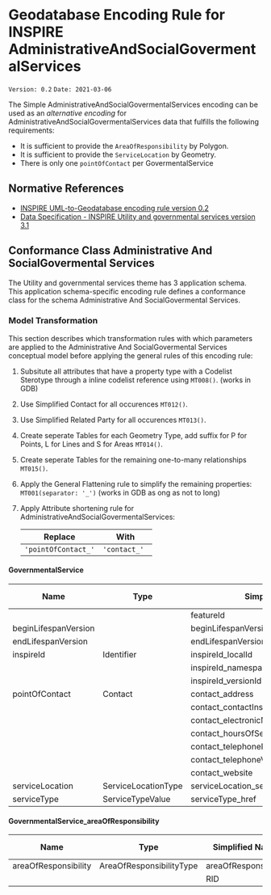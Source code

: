 # Geodatabase Encoding Rule for INSPIRE AdministrativeAndSocialGovermentalServices

`Version: 0.2`
`Date: 2021-03-06`

The Simple AdministrativeAndSocialGovermentalServices encoding can be used as an *alternative encoding* for AdministrativeAndSocialGovermentalServices data that fulfills the following requirements:

* It is sufficient to provide the `AreaOfResponsibility` by Polygon. 
* It is sufficient to provide the `ServiceLocation` by Geometry.  
* There is only one `pointOfContact` per GovermentalService



## Normative References

* [INSPIRE UML-to-Geodatabase encoding rule version 0.2](GeodatabaseEncoding.md)
* [Data Specification - INSPIRE Utility and governmental services version 3.1](https://inspire.ec.europa.eu/Themes/136/2892)

## Conformance Class Administrative And SocialGovermental Services

The Utility and governmental services theme has 3 application schema. This application schema-specific encoding rule defines a conformance class for the schema Administrative And SocialGovermental Services.

### Model Transformation

This section describes which transformation rules with which parameters are applied to the Administrative And SocialGovermental Services conceptual model before applying the general rules of this encoding rule:
 

1. Subsitute all attributes that have a property type with a Codelist Sterotype through a inline codelist reference using `MT008()`. (works in GDB)
2. Use Simplified Contact for all occurences `MT012()`. 
2. Use Simplified Related Party for all occurences `MT013()`. 
3. Create seperate Tables for each Geometry Type, add suffix for P for Points, L for Lines and S for Areas `MT014()`.
4. Create seperate Tables for the remaining one-to-many relationships `MT015()`.
5. Apply the General Flattening rule to simplify the remaining properties: `MT001(separator: '_')` (works in GDB as ong as not to long)
6. Apply Attribute shortening rule for AdministrativeAndSocialGovermentalServices:

    |Replace|With|
    |----|----|
    |`'pointOfContact_'`|`'contact_' `|
    






#### GovernmentalService

|Name|Type|Simplified Name|GDB Type|
|------|------|------|------|
|||featureId|Long|
|beginLifespanVersion||beginLifespanVersion|Text|
|endLifespanVersion||endLifespanVersion|Text|
|inspireId|Identifier|inspireId_localId|Text|
|||inspireId_namespace|Text|
|||inspireId_versionId|Text|
|pointOfContact|Contact|contact_address|Text|
|||contact_contactInstructions|Text|
|||contact_electronicMailAddress|Text|
|||contact_hoursOfService|Text|
|||contact_telephoneFacsimile|Text|
|||contact_telephoneVoice|Text|
|||contact_website|Text|
|serviceLocation|ServiceLocationType|serviceLocation_serviceLocationByGeometry|Geometry|
|serviceType|ServiceTypeValue|serviceType_href|Text|

#### GovernmentalService_areaOfResponsibility

|Name|Type|Simplified Name|GDB Type|
|------|------|------|------|
|areaOfResponsibility|AreaOfResponsibilityType|areaOfResponsibility|Geometry|
|||RID|Long|
